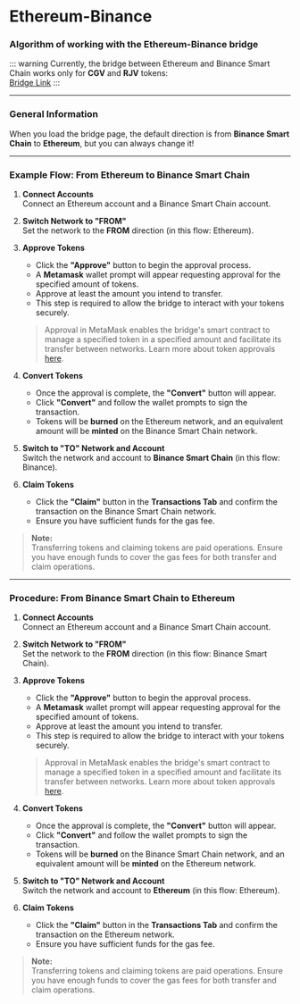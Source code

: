 # Ethereum-Binance

### Algorithm of working with the Ethereum-Binance bridge

::: warning
Currently, the bridge between Ethereum and Binance Smart Chain works only for **CGV** and **RJV** tokens:  
[Bridge Link](https://bsc-bridge.singularitynet.io/)
:::

---

### General Information
When you load the bridge page, the default direction is from **Binance Smart Chain** to **Ethereum**, but you can always change it!

---

### Example Flow: From Ethereum to Binance Smart Chain

1. **Connect Accounts**  
   Connect an Ethereum account and a Binance Smart Chain account.

2. **Switch Network to "FROM"**  
   Set the network to the **FROM** direction (in this flow: Ethereum).

3. **Approve Tokens**  
   - Click the **"Approve"** button to begin the approval process.  
   - A **Metamask** wallet prompt will appear requesting approval for the specified amount of tokens.  
   - Approve at least the amount you intend to transfer.  
   - This step is required to allow the bridge to interact with your tokens securely.  
   > Approval in MetaMask enables the bridge's smart contract to manage a specified token in a specified amount and facilitate its transfer between networks. Learn more about token approvals [here](https://support.metamask.io/transactions-and-gas/transactions/what-is-a-token-approval/).

4. **Convert Tokens**  
   - Once the approval is complete, the **"Convert"** button will appear.  
   - Click **"Convert"** and follow the wallet prompts to sign the transaction.  
   - Tokens will be **burned** on the Ethereum network, and an equivalent amount will be **minted** on the Binance Smart Chain network.

5. **Switch to "TO" Network and Account**  
   Switch the network and account to **Binance Smart Chain** (in this flow: Binance).

6. **Claim Tokens**  
   - Click the **"Claim"** button in the **Transactions Tab** and confirm the transaction on the Binance Smart Chain network.  
   - Ensure you have sufficient funds for the gas fee.

> **Note:**  
> Transferring tokens and claiming tokens are paid operations. Ensure you have enough funds to cover the gas fees for both transfer and claim operations.

---

### Procedure: From Binance Smart Chain to Ethereum

1. **Connect Accounts**  
   Connect an Ethereum account and a Binance Smart Chain account.

2. **Switch Network to "FROM"**  
   Set the network to the **FROM** direction (in this flow: Binance Smart Chain).

3. **Approve Tokens**  
   - Click the **"Approve"** button to begin the approval process.  
   - A **Metamask** wallet prompt will appear requesting approval for the specified amount of tokens.  
   - Approve at least the amount you intend to transfer.  
   - This step is required to allow the bridge to interact with your tokens securely.  
   > Approval in MetaMask enables the bridge's smart contract to manage a specified token in a specified amount and facilitate its transfer between networks. Learn more about token approvals [here](https://support.metamask.io/transactions-and-gas/transactions/what-is-a-token-approval/).

4. **Convert Tokens**  
   - Once the approval is complete, the **"Convert"** button will appear.  
   - Click **"Convert"** and follow the wallet prompts to sign the transaction.  
   - Tokens will be **burned** on the Binance Smart Chain network, and an equivalent amount will be **minted** on the Ethereum network.

5. **Switch to "TO" Network and Account**  
   Switch the network and account to **Ethereum** (in this flow: Ethereum).

6. **Claim Tokens**  
   - Click the **"Claim"** button in the **Transactions Tab** and confirm the transaction on the Ethereum network.  
   - Ensure you have sufficient funds for the gas fee.

> **Note:**  
> Transferring tokens and claiming tokens are paid operations. Ensure you have enough funds to cover the gas fees for both transfer and claim operations.

